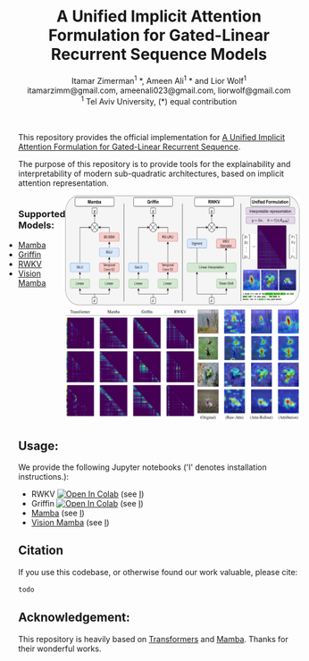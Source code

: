 <div align="center">
<h1> A Unified Implicit Attention Formulation for Gated-Linear Recurrent Sequence Models </h1>
Itamar Zimerman<sup>1</sup> *, Ameen Ali<sup>1</sup> * and Lior Wolf<sup>1</sup>
<br>
itamarzimm@gmail.com, ameenali023@gmail.com, liorwolf@gmail.com 
<br>
<sup>1</sup>  Tel Aviv University,  
(*) equal contribution
</div>

<br>
<br>

This repository provides the official implementation for [A Unified Implicit Attention Formulation for Gated-Linear Recurrent Sequence](TODO). 

The purpose of this repository is to provide tools for the explainability and interpretability of modern sub-quadratic architectures, based on implicit attention representation.

<div style="display: flex; justify-content: space-around; align-items: flex-start;">
    <!-- Section for supported models -->
    <div>
        <style>
            ul.no-bullets {
                padding-left: 0; /* Removes the indentation */
            }
        </style>
        <h3> Supported Models:</h3>
        <ul class="no-bullets">
            <li><a href="https://arxiv.org/abs/2312.00752">Mamba</a></li>
            <li><a href="https://arxiv.org/abs/2402.19427">Griffin</a></li>
            <li><a href="https://arxiv.org/abs/2305.13048">RWKV</a></li>
            <li><a href="https://arxiv.org/abs/2401.09417">Vision Mamba</a></li>
        </ul>
    </div>
    <div>
        <img src="assets/MainFig.jpg" alt="Left Image" width="500" height="200">
        <img src="assets/AttnMatandXAI.jpg" alt="Left Image" width="500" height="200">
    </div>
</div>


## Usage:
We provide the following Jupyter notebooks ('I' denotes installation instructions.):
- RWKV
[![Open In Colab](https://colab.research.google.com/assets/colab-badge.svg)](todo) (see [I](RWKV&GriffinInstall.md)) 
 - Griffin 
[![Open In Colab](https://colab.research.google.com/assets/colab-badge.svg)](todo) (see [I](RWKV&GriffinInstall.md)) 
 - [Mamba](todo) (see [I](MambaNLPInstall.md))
 - [Vision Mamba](todo) (see [I](MambaVisionInstall.md))

## Citation
If you use this codebase, or otherwise found our work valuable, please cite:
```latex
todo
```

## Acknowledgement:
This repository is heavily based on [Transformers](https://github.com/huggingface/transformers) and [Mamba](https://github.com/state-spaces/mamba). Thanks for their wonderful works.